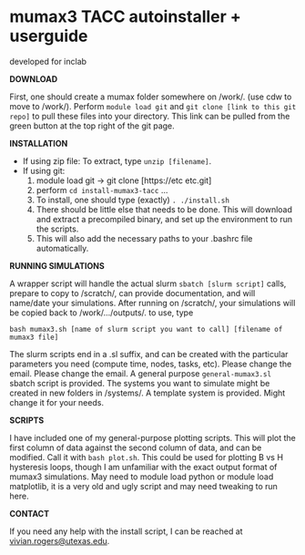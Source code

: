 
mumax3 TACC autoinstaller + userguide
=========================================================
developed for inclab

**DOWNLOAD**

First, one should create a mumax folder somewhere on /work/. (use cdw to move to /work/).
Perform `module load git` and `git clone [link to this git repo]` to pull these files into your directory. This link can be pulled from the green button at the top right of the git page. 


**INSTALLATION**
 - If using zip file:
To extract, type `unzip [filename]`.
 - If using git:
    1. module load git -> git clone [https://etc etc.git]
    2. perform `cd install-mumax3-tacc` ... 
    3. To install, one should type (exactly) `. ./install.sh`
    4. There should be little else that needs to be done. This will download and extract a precompiled binary, and set up the environment to run the scripts.
    5. This will also add the necessary paths to your .bashrc file automatically.


**RUNNING SIMULATIONS**

A wrapper script will handle the actual slurm `sbatch [slurm script]` calls, prepare to copy to /scratch/, can provide documentation, and will name/date your simulations.
After running on /scratch/, your simulations will be copied back to /work/.../outputs/.  to use, type

    bash mumax3.sh [name of slurm script you want to call] [filename of mumax3 file]

The slurm scripts end in a .sl suffix, and can be created with the particular parameters you need (compute time, nodes, tasks, etc). Please change the email.
Please change the email.
A general purpose `general-mumax3.sl` sbatch script is provided.
The systems you want to simulate might be created in new folders in /systems/. A template system is provided. Might change it for your needs.



**SCRIPTS**

I have included one of my general-purpose plotting scripts. This will plot the first column of data against the second column of data, and can be modified.
Call it with `bash plot.sh`. This could be used for plotting B vs H hysteresis loops, though I am unfamiliar with the exact output format of mumax3 simulations. May need to module load python or module load matplotlib, it is a very old and ugly script and may need tweaking to run here.


**CONTACT**

If you need any help with the install script, I can be reached at vivian.rogers@utexas.edu. 
